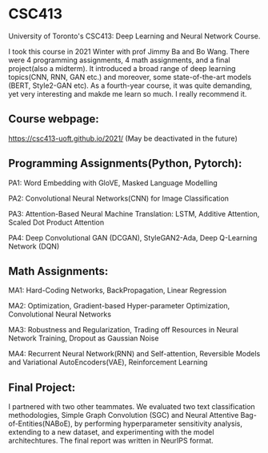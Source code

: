 # CSC413
University of Toronto's CSC413: Deep Learning and Neural Network Course. 

I took this course in 2021 Winter with prof Jimmy Ba and Bo Wang. There were 4 programming assignments, 4 math assignments, and a final project(also a midterm). It introduced a broad range of deep learning topics(CNN, RNN, GAN etc.) and moreover, some state-of-the-art models (BERT, Style2-GAN etc). As a fourth-year course, it was quite demanding, yet very interesting and makde me learn so much. I really recommend it. 

## Course webpage:
https://csc413-uoft.github.io/2021/  (May be deactivated in the future)



## Programming Assignments(Python, Pytorch):
PA1: Word Embedding with GloVE, Masked Language Modelling

PA2: Convolutional Neural Networks(CNN) for Image Classification

PA3: Attention-Based Neural Machine Translation: LSTM, Additive Attention, Scaled Dot Product Attention

PA4: Deep Convolutional GAN (DCGAN), StyleGAN2-Ada, Deep Q-Learning Network (DQN)


## Math Assignments:
MA1: Hard-Coding Networks, BackPropagation, Linear Regression

MA2: Optimization, Gradient-based Hyper-parameter Optimization, Convolutional Neural Networks

MA3: Robustness and Regularization, Trading off Resources in Neural Network Training, Dropout as Gaussian Noise

MA4: Recurrent Neural Network(RNN) and Self-attention, Reversible Models and Variational AutoEncoders(VAE), Reinforcement Learning

## Final Project: 

I partnered with two other teammates. We evaluated two text classification methodologies, Simple Graph Convolution (SGC) and Neural Attentive Bag-of-Entities(NABoE), by performing hyperparameter sensitivity analysis, extending to a new dataset, and experimenting with the model architechtures. The final report was written in NeurIPS format. 
